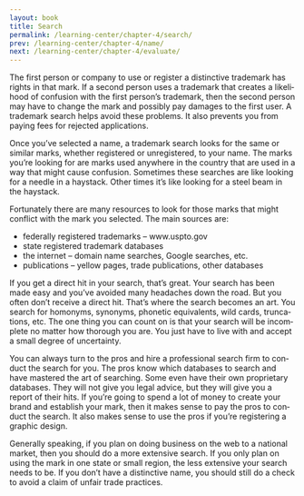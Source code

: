 ```yaml
---
layout: book
title: Search
permalink: /learning-center/chapter-4/search/
prev: /learning-center/chapter-4/name/
next: /learning-center/chapter-4/evaluate/
---
```


The first per­son or com­pany to use or reg­is­ter a dis­tinc­tive trade­mark has rights in that mark. If a sec­ond per­son uses a trade­mark that cre­ates a likeli­hood of con­fu­sion with the first person’s trade­mark, then the sec­ond per­son may have to change the mark and pos­si­bly pay dam­ages to the first user. A trade­mark search helps avoid these prob­lems. It also pre­vents you from pay­ing fees for rejected applications.

Once you’ve selected a name, a trade­mark search looks for the same or sim­i­lar marks, whether reg­is­tered or unreg­is­tered, to your name. The marks you’re look­ing for are marks used any­where in the coun­try that are used in a way that might cause con­fu­sion. Some­times these searches are like look­ing for a nee­dle in a haystack. Other times it’s like look­ing for a steel beam in the haystack.

For­tu­nately there are many resources to look for those marks that might con­flict with the mark you selected. The main sources are:

<ul><li>fed­er­ally reg­is­tered trade­marks – www.uspto.gov</li>
<li>state reg­is­tered trade­mark databases</li>
<li>the inter­net – domain name searches, Google searches, etc.</li>
<li>pub­li­ca­tions – yel­low pages, trade pub­li­ca­tions, other databases</li></ul>

If you get a direct hit in your search, that’s great. Your search has been made easy and you’ve avoided many headaches down the road. But you often don’t receive a direct hit. That’s where the search becomes an art. You search for homonyms, syn­onyms, pho­netic equiv­a­lents, wild cards, trun­ca­tions, etc. The one thing you can count on is that your search will be incom­plete no mat­ter how thor­ough you are. You just have to live with and accept a small degree of uncertainty.

You can always turn to the pros and hire a pro­fes­sional search firm to con­duct the search for you. The pros know which data­bases to search and have mastered the art of search­ing. Some even have their own pro­pri­etary data­bases. They will not give you legal advice, but they will give you a report of their hits. If you’re going to spend a lot of money to cre­ate your brand and estab­lish your mark, then it makes sense to pay the pros to con­duct the search. It also makes sense to use the pros if you’re reg­is­ter­ing a graphic design.

Gen­er­ally speak­ing, if you plan on doing busi­ness on the web to a national mar­ket, then you should do a more exten­sive search. If you only plan on using the mark in one state or small region, the less exten­sive your search needs to be. If you don’t have a dis­tinc­tive name, you should still do a check to avoid a claim of unfair trade practices.